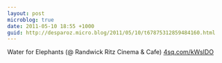 ```yaml
---
layout: post
microblog: true
date: 2011-05-10 18:55 +1000
guid: http://desparoz.micro.blog/2011/05/10/t67875312859484160.html
---
```

Water for Elephants (@ Randwick Ritz Cinema &amp; Cafe) [4sq.com/kWsIDO](http://4sq.com/kWsIDO)

